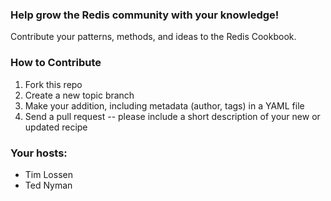 ### Help grow the Redis community with your knowledge!

Contribute your patterns, methods, and ideas to the Redis Cookbook.

### How to Contribute

1. Fork this repo
2. Create a new topic branch
3. Make your addition, including metadata (author, tags) in a YAML file
4. Send a pull request -- please include a short description of your new or updated recipe

### Your hosts:

* Tim Lossen
* Ted Nyman
